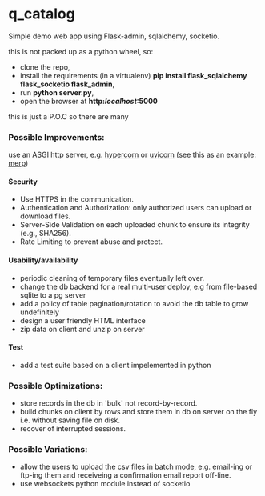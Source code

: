 # q_catalog
Simple demo web app using Flask-admin, sqlalchemy, socketio.

this is not packed up as a python wheel, so:

* clone the repo, 
* install the requirements (in a virtualenv) **pip install flask_sqlalchemy flask_socketio flask_admin**,
* run **python server.py**, 
* open the browser at **http:*localhost*:5000**

this is just a P.O.C so there are many
### Possible Improvements:

use an ASGI http server, e.g. [hypercorn](https://pypi.org/project/hypercorn/) or [uvicorn](https://www.uvicorn.org/)
(see this as an example: [merp](https://github.com/giovanni-angeli/merp))

#### Security

* Use HTTPS in the communication.
* Authentication and Authorization: only authorized users can upload or download files.
* Server-Side Validation on each uploaded chunk to ensure its integrity (e.g., SHA256).
* Rate Limiting to prevent abuse and protect.

#### Usability/availability
 
* periodic cleaning of temporary files eventually left over.
* change the db backend for a real multi-user deploy, e.g from file-based sqlite to a pg server
* add a policy of table pagination/rotation to avoid the db table to grow undefinitely
* design a user friendly HTML interface 
* zip data on client and unzip on server

#### Test

* add a test suite based on a client impelemented in python

### Possible Optimizations:

* store records in the db in 'bulk' not record-by-record.
* build chunks on client by rows and store them in db on server on the fly i.e. without saving file on disk.
* recover of interrupted sessions.

### Possible Variations:

* allow the users to upload the csv files in batch mode, e.g. email-ing or ftp-ing them and receiveing a confirmation email report off-line.
* use websockets python module instead of socketio

